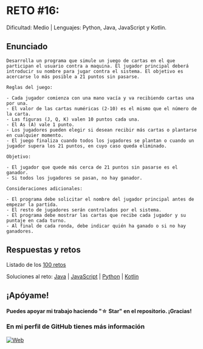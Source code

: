 # RETO #16:
Dificultad: Medio | Lenguajes: Python, Java, JavaScript y Kotlin.

## Enunciado

```
Desarrolla un programa que simule un juego de cartas en el que participan el usuario contra a maquina. El jugador principal deberá introducir su nombre para jugar contra el sistema. El objetivo es acercarse lo más posible a 21 puntos sin pasarse.

Reglas del juego:

- Cada jugador comienza con una mano vacía y va recibiendo cartas una por una.
- El valor de las cartas numéricas (2-10) es el mismo que el número de la carta.
- Las figuras (J, Q, K) valen 10 puntos cada una.
- El As (A) vale 1 punto.
- Los jugadores pueden elegir si desean recibir más cartas o plantarse en cualquier momento.
- El juego finaliza cuando todos los jugadores se plantan o cuando un jugador supera los 21 puntos, en cuyo caso queda eliminado.

Objetivo:

- El jugador que quede más cerca de 21 puntos sin pasarse es el ganador.
- Si todos los jugadores se pasan, no hay ganador.

Consideraciones adicionales:

- El programa debe solicitar el nombre del jugador principal antes de empezar la partida.
- El resto de jugadores serán controlados por el sistema.
- El programa debe mostrar las cartas que recibe cada jugador y su puntaje en cada turno.
- Al final de cada ronda, debe indicar quién ha ganado o si no hay ganadores.
```

## Respuestas y retos
Listado de los [100 retos](/README.md)

Soluciones al reto: 
[Java](/RETOS/Reto16/Reto16.java) | 
[JavaScript](/RETOS/Reto16/Reto16.js) | 
[Python](/RETOS/Reto16/Reto16.py) |
[Kotlin](/RETOS/Reto16/Reto16.kt)



## ¡Apóyame! 
#### Puedes apoyar mi trabajo haciendo "☆ Star" en el repositorio. ¡Gracias!

### En mi perfil de GitHub tienes más información

[![Web](https://img.shields.io/badge/GitHub-breativo-14a1f0?style=for-the-badge&logo=github&logoColor=white&labelColor=101010)](https://github.com/breativo)